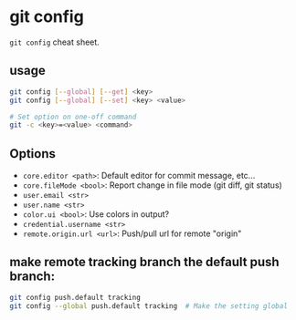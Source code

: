 # git config

`git config` cheat sheet.


## usage

```bash
git config [--global] [--get] <key>
git config [--global] [--set] <key> <value>

# Set option on one-off command
git -c <key>=<value> <command>
```


## Options

* `core.editor <path>`:
  Default editor for commit message, etc...
* `core.fileMode <bool>`:
  Report change in file mode (git diff, git status)
* `user.email <str>`
* `user.name <str>`
* `color.ui <bool>`:
  Use colors in output?
* `credential.username <str>`
* `remote.origin.url <url>`:
  Push/pull url for remote "origin"


## make remote tracking branch the default push branch:
```bash
git config push.default tracking
git config --global push.default tracking  # Make the setting global
```
